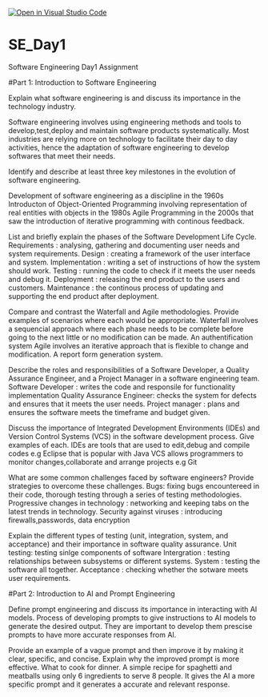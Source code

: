 [![Open in Visual Studio Code](https://classroom.github.com/assets/open-in-vscode-2e0aaae1b6195c2367325f4f02e2d04e9abb55f0b24a779b69b11b9e10269abc.svg)](https://classroom.github.com/online_ide?assignment_repo_id=15602235&assignment_repo_type=AssignmentRepo)
# SE_Day1
Software Engineering Day1 Assignment

#Part 1: Introduction to Software Engineering

Explain what software engineering is and discuss its importance in the technology industry.

  Software engineering involves using engineering methods and  tools to develop,test,deploy and maintain software products systematically.
  Most industries are relying more on technology to facilitate their day to day activities, hence the adaptation of software engineering to develop softwares that meet their needs.


Identify and describe at least three key milestones in the evolution of software engineering.

  Development of software engineering as a discipline  in the 1960s
  Introducton of Object-Oriented Programming involving representation of real entities with objects in the 1980s
  Agile Programming in the 2000s that saw the introduction of iterative programming with continous feedback.


List and briefly explain the phases of the Software Development Life Cycle.
 Requirements   : analysing, gathering and documenting user needs and system requirements.
 Design         : creating a framework of the user interface and  system.
 Implementation : writing a set of instructions of how the system should work.
 Testing        : running the code to check if it meets the user needs and debug it.
 Deployment     : releasing the end product to the users and customers.
 Maintenance    : the continous process of updating and supporting the end product after deployment.


Compare and contrast the Waterfall and Agile methodologies. Provide examples of scenarios where each would be appropriate.
  Waterfall involves a sequencial approach where each phase needs to be complete before going to the next little or no modification can be made. An authentification system 
  Agile involves an iterative approach that is flexible to change and modification. A report form  generation system.


Describe the roles and responsibilities of a Software Developer, a Quality Assurance Engineer, and a Project Manager in a software engineering team.
 Software Developer        : writes the code and responsile for functionality implementation
 Quality Assurance Engineer: checks the system for defects and ensures that it meets the user needs.
 Project manager           : plans and ensures the software meets the timeframe and budget given.

Discuss the importance of Integrated Development Environments (IDEs) and Version Control Systems (VCS) in the software development process. Give examples of each.
 IDEs are tools that are used to edit,debug and compile codes e.g Eclipse that is popular with Java
 VCS allows programmers to monitor changes,collaborate and arrange projects e.g Git 

What are some common challenges faced by software engineers? Provide strategies to overcome these challenges.
 Bugs: fixing bugs encountereed in their code, thorough testing through a series of testing methodologies.
 Progressive changes in technology : networking and keeping tabs on the latest trends in technology.
 Security against  viruses : introducing firewalls,passwords, data encryption 


Explain the different types of testing (unit, integration, system, and acceptance) and their importance in software quality assurance.
 Unit testing: testing sinlge components of software 
 Intergration : testing relationships between subsystems or different systems.
 System       : testing the software all together.
 Acceptance   : checking whether the sotware meets user requirements.
 
#Part 2: Introduction to AI and Prompt Engineering


Define prompt engineering and discuss its importance in interacting with AI models.
 Process of developing prompts to give instructions to AI models to generate the desired output. They are important to develop them prescise prompts to have more accurate responses from AI.

Provide an example of a vague prompt and then improve it by making it clear, specific, and concise. Explain why the improved prompt is more effective.
  What to cook for dinner. A simple recipe for spaghetti and meatballs using only 6 ingredients to serve 8 people.
  It gives the AI a more specific prompt and it generates a accurate and relevant response.
